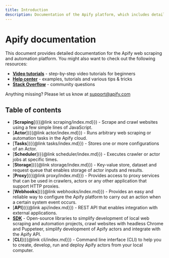 ```yaml
---
title: Introduction
description: Documentation of the Apify platform, which includes detailed description of Crawler, Actor, Storage, SDK and API.
---
```


# Apify documentation

This document provides detailed documentation for the Apify web scraping and automation platform. You might also want to check out the following resources:

*   [**Video tutorials**](https://www.youtube.com/apify) - step-by-step video tutorials for beginners
*   [**Help center**](https://help.apify.com/) - examples, tutorials and various tips & tricks
*   [**Stack Overflow**](https://stackoverflow.com/questions/tagged/apify) - community questions

Anything missing? Please let us know at [support@apify.com](mailto:support@apify.com)</section>

## [](#toc)Table of contents

*   [**Scraping**]({{@link scraping/index.md}}) - Scrape and crawl websites using a few simple lines of JavaScript.
*   [**Actor**]({{@link actor/index.md}}) - Runs arbitrary web scraping or automation tasks in the Apify cloud.
*   [**Tasks**]({{@link tasks/index.md}}) - Stores one or more configurations of an Actor.
*   [**Scheduler**]({{@link scheduler/index.md}}) - Executes crawler or actor jobs at specific times.
*   [**Storage**]({{@link storage/index.md}}) - Key-value store, dataset and request queue that enables storage of actor inputs and results.
*   [**Proxy**]({{@link proxy/index.md}}) - Provides access to proxy services that can be used in crawlers, actors or any other application that support HTTP proxies.
*   [**Webhooks**]({{@link webhooks/index.md}}) - Provides an easy and reliable way to configure the Apify platform to carry out an action when a certain system event occurs.
*   [**API**]({{@link api/index.md}}) - REST API that enables integration with external applications.
*   [**SDK**](https://sdk.apify.com) - Open-source libraries to simplify development of local web scraping and automation projects, crawl websites with headless Chrome and Puppeteer, simplify development of Apify actors and integrate with the Apify API.
*   [**CLI**]({{@link cli/index.md}}) - Command line interface (CLI) to help you to create, develop, run and deploy Apify actors from your local computer.
